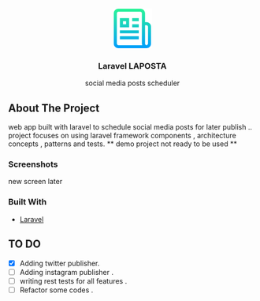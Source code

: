 <p align="center">
  <img src="screenshots/logo.png" alt="Logo" width="80" height="80">

  <h3 align="center">Laravel LAPOSTA</h3>

  <p align="center">
   social media posts scheduler
  </p>
</p>

## About The Project

web app built with laravel to schedule social media posts for later publish .. project focuses on using laravel framework components , architecture concepts , patterns and tests.
** demo project not ready to be used **

### Screenshots

new screen later

### Built With

-   [Laravel](https://laravel.com)

<!-- GETTING STARTED -->

## TO DO

-   [x] Adding twitter publisher.
-   [ ] Adding instagram publisher .
-   [ ] writing rest tests for all features .
-   [ ] Refactor some codes .
